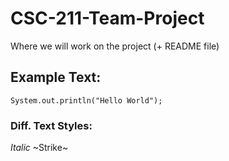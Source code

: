 # CSC-211-Team-Project
Where we will work on the project (+ README file)
## Example Text:
```
System.out.println("Hello World");
```
### Diff. Text Styles:
*Italic*
~Strike~

